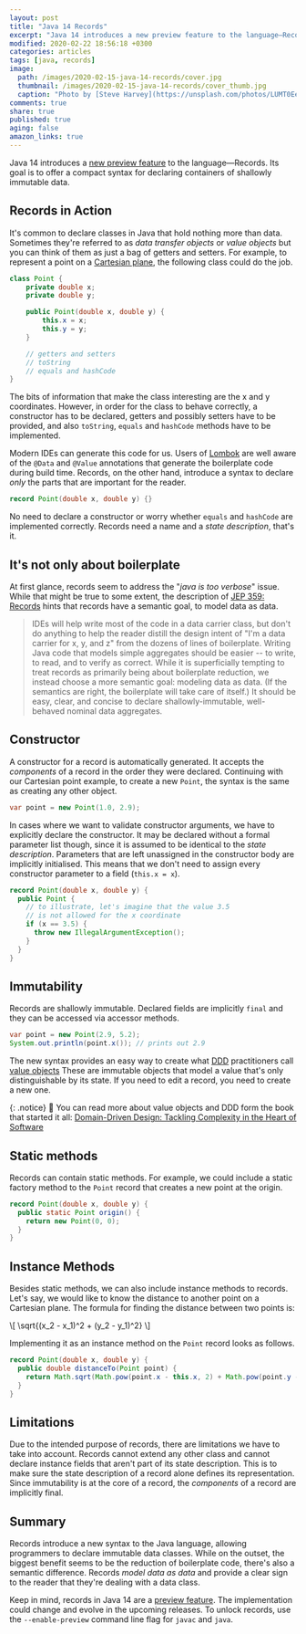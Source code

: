```yaml
---
layout: post
title: "Java 14 Records"
excerpt: "Java 14 introduces a new preview feature to the language—Records—with a goal to provide a compact syntax for declaring containers of shallowly immutable data."
modified: 2020-02-22 18:56:18 +0300
categories: articles
tags: [java, records]
image:
  path: /images/2020-02-15-java-14-records/cover.jpg
  thumbnail: /images/2020-02-15-java-14-records/cover_thumb.jpg
  caption: "Photo by [Steve Harvey](https://unsplash.com/photos/LUMT0EeNnjE)"
comments: true
share: true
published: true
aging: false
amazon_links: true
---
```


Java 14 introduces a [new preview feature](https://openjdk.java.net/jeps/359 "JEP 359: Records (Preview)") to the language—Records.
Its goal is to offer a compact syntax for declaring containers of shallowly immutable data.

## Records in Action

It's common to declare classes in Java that hold nothing more than data.
Sometimes they're referred to as *data transfer objects* or *value objects* but you can think of them as just a bag of getters and setters.
For example, to represent a point on a [Cartesian plane](https://en.wikipedia.org/wiki/Cartesian_coordinate_system "Cartesian coordinate system"), the following class could do the job.

```java
class Point {
    private double x;
    private double y;

    public Point(double x, double y) {
        this.x = x;
        this.y = y;
    }

    // getters and setters
    // toString
    // equals and hashCode
}
```

The bits of information that make the class interesting are the x and y coordinates.
However, in order for the class to behave correctly, a constructor has to be declared, getters and possibly setters have to be provided, and also `toString`, `equals` and `hashCode` methods have to be implemented.

Modern IDEs can generate this code for us.
Users of [Lombok](https://projectlombok.org/ "Project Lombok") are well aware of the `@Data` and `@Value` annotations that generate the boilerplate code during build time.
Records, on the other hand, introduce a syntax to declare *only* the parts that are important for the reader.

```java
record Point(double x, double y) {}
```

No need to declare a constructor or worry whether `equals` and `hashCode` are implemented correctly.
Records need a name and a *state description*, that's it.

## It's not only about boilerplate

At first glance, records seem to address the "*java is too verbose*" issue.
While that might be true to some extent, the description of [JEP 359: Records](https://openjdk.java.net/jeps/359) hints that records have a semantic goal, to model data as data.

> IDEs will help write most of the code in a data carrier class, but don't do anything to help the reader distill the design intent of "I'm a data carrier for x, y, and z" from the dozens of lines of boilerplate. Writing Java code that models simple aggregates should be easier -- to write, to read, and to verify as correct.
While it is superficially tempting to treat records as primarily being about boilerplate reduction, we instead choose a more semantic goal: modeling data as data. (If the semantics are right, the boilerplate will take care of itself.) It should be easy, clear, and concise to declare shallowly-immutable, well-behaved nominal data aggregates.

## Constructor

A constructor for a record is automatically generated.
It accepts the *components* of a record in the order they were declared.
Continuing with our Cartesian point example, to create a new `Point`, the syntax is the same as creating any other object.

```java
var point = new Point(1.0, 2.9);
```

In cases where we want to validate constructor arguments, we have to explicitly declare the constructor.
It may be declared without a formal parameter list though, since it is assumed to be identical to the *state description*.
Parameters that are left unassigned in the constructor body are implicitly initialised.
This means that we don't need to assign every constructor parameter to a field (`this.x = x`).

```java
record Point(double x, double y) {
  public Point {
    // to illustrate, let's imagine that the value 3.5
    // is not allowed for the x coordinate
    if (x == 3.5) {
      throw new IllegalArgumentException();
    }
  }
}
```

## Immutability

Records are shallowly immutable.
Declared fields are implicitly `final` and they can be accessed via accessor methods.

```java
var point = new Point(2.9, 5.2);
System.out.println(point.x()); // prints out 2.9
```

The new syntax provides an easy way to create what [DDD](https://en.wikipedia.org/wiki/Domain-driven_design "Domain-driven design") practitioners call [value objects](https://www.martinfowler.com/bliki/ValueObject.html "ValueObject")
These are immutable objects that model a value that's only distinguishable by its state.
If you need to edit a record, you need to create a new one.

{: .notice}
📖 You can read more about value objects and DDD form the book that started it all: [Domain-Driven Design: Tackling Complexity in the Heart of Software](https://amzn.to/320l3Z5 "Domain-Driven Design: Tackling Complexity in the Heart of Software")

## Static methods

Records can contain static methods.
For example, we could include a static factory method to the `Point` record that creates a new point at the origin.

```java
record Point(double x, double y) {
  public static Point origin() {
    return new Point(0, 0);
  }
}
```

## Instance Methods

Besides static methods, we can also include instance methods to records.
Let's say, we would like to know the distance to another point on a Cartesian plane.
The formula for finding the distance between two points is:

\\[ \sqrt{(x_2 - x_1)^2 + (y_2 - y_1)^2} \\]

Implementing it as an instance method on the `Point` record looks as follows.

```java
record Point(double x, double y) {
  public double distanceTo(Point point) {
    return Math.sqrt(Math.pow(point.x - this.x, 2) + Math.pow(point.y - this.y, 2));
  }
}
```

## Limitations

Due to the intended purpose of records, there are limitations we have to take into account.
Records cannot extend any other class and cannot declare instance fields that aren't part of its state description.
This is to make sure the state description of a record alone defines its representation.
Since immutability is at the core of a record, the *components* of a record are implicitly final.

## Summary

Records introduce a new syntax to the Java language, allowing programmers to declare immutable data classes.
While on the outset, the biggest benefit seems to be the reduction of boilerplate code, there's also a semantic difference.
Records *model data as data* and provide a clear sign to the reader that they're dealing with a data class.

Keep in mind, records in Java 14 are a [preview feature](https://openjdk.java.net/jeps/12 "JEP 12: Preview Language and VM Features").
The implementation could change and evolve in the upcoming releases.
To unlock records, use the `--enable-preview` command line flag for `javac` and `java`.

